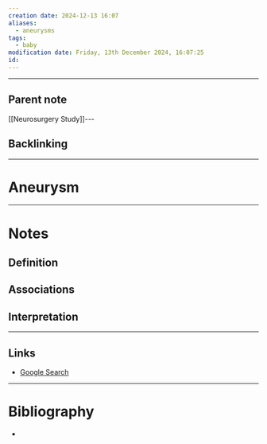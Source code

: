 ```yaml
---
creation date: 2024-12-13 16:07
aliases:
  - aneurysms
tags:
  - baby
modification date: Friday, 13th December 2024, 16:07:25
id:
---
```

---

## Parent note
[[Neurosurgery Study]]---
## Backlinking


---
# Aneurysm


---
# Notes

## Definition

## Associations

## Interpretation

---
## Links
- [Google Search](https://www.google.com/search?q=Aneurysm)

---
# Bibliography
+ 